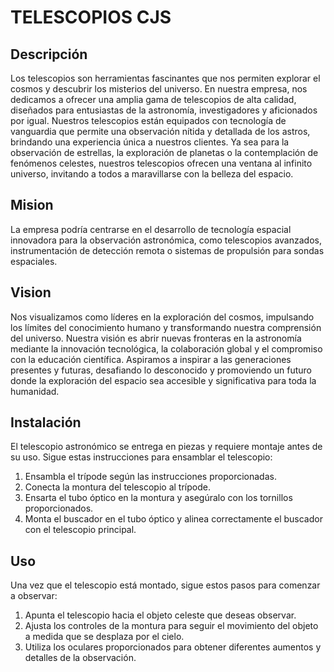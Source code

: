 # TELESCOPIOS CJS



## Descripción
Los telescopios son herramientas fascinantes que nos permiten explorar el cosmos y descubrir los misterios del universo. En nuestra empresa, nos dedicamos a ofrecer una amplia gama de telescopios de alta calidad, diseñados para entusiastas de la astronomía, investigadores y aficionados por igual. Nuestros telescopios están equipados con tecnología de vanguardia que permite una observación nítida y detallada de los astros, brindando una experiencia única a nuestros clientes. Ya sea para la observación de estrellas, la exploración de planetas o la contemplación de fenómenos celestes, nuestros telescopios ofrecen una ventana al infinito universo, invitando a todos a maravillarse con la belleza del espacio.

## Mision
La empresa podría centrarse en el desarrollo de tecnología espacial innovadora para la observación astronómica, como telescopios avanzados, instrumentación de detección remota o sistemas de propulsión para sondas espaciales.

## Vision
Nos visualizamos como líderes en la exploración del cosmos, impulsando los límites del conocimiento humano y transformando nuestra comprensión del universo. Nuestra visión es abrir nuevas fronteras en la astronomía mediante la innovación tecnológica, la colaboración global y el compromiso con la educación científica. Aspiramos a inspirar a las generaciones presentes y futuras, desafiando lo desconocido y promoviendo un futuro donde la exploración del espacio sea accesible y significativa para toda la humanidad.

## Instalación
El telescopio astronómico se entrega en piezas y requiere montaje antes de su uso. Sigue estas instrucciones para ensamblar el telescopio:

1. Ensambla el trípode según las instrucciones proporcionadas.
2. Conecta la montura del telescopio al trípode.
3. Ensarta el tubo óptico en la montura y asegúralo con los tornillos proporcionados.
4. Monta el buscador en el tubo óptico y alinea correctamente el buscador con el telescopio principal.

## Uso
Una vez que el telescopio está montado, sigue estos pasos para comenzar a observar:

1. Apunta el telescopio hacia el objeto celeste que deseas observar.
2. Ajusta los controles de la montura para seguir el movimiento del objeto a medida que se desplaza por el cielo.
3. Utiliza los oculares proporcionados para obtener diferentes aumentos y detalles de la observación.




  
